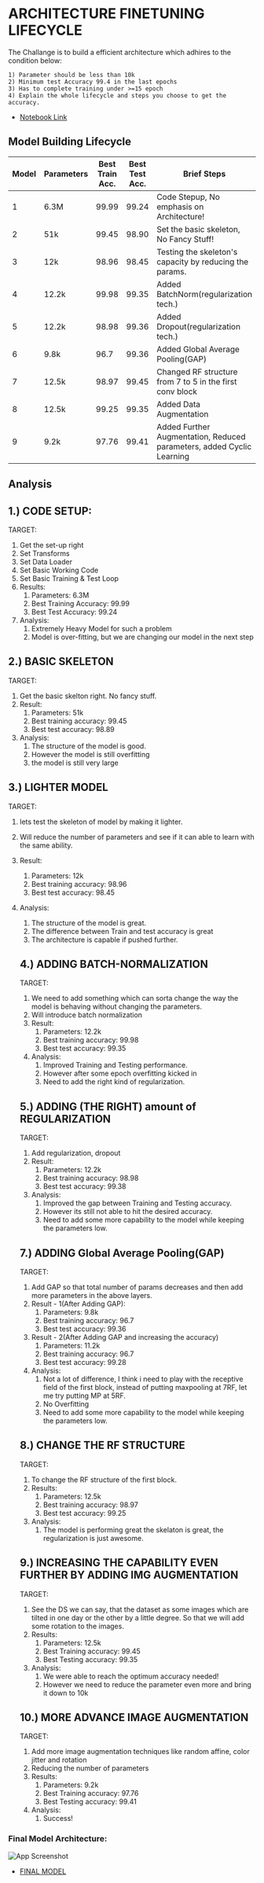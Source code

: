 
# ARCHITECTURE FINETUNING LIFECYCLE

The Challange is to build a efficient architecture which adhires to the condition below:

    1) Parameter should be less than 10k
    2) Minimum test Accuracy 99.4 in the last epochs
    3) Has to complete training under >=15 epoch
    4) Explain the whole lifecycle and steps you choose to get the accuracy.





 - [Notebook Link](https://github.com/darshanvjani/Extensive-Vision-AI-Program-EVAI6-/blob/main/4_Basics_of_Architecture/MNIST_custom_architecture.ipynb)


## Model Building Lifecycle

| Model | Parameters | Best Train Acc. | Best Test Acc. | Brief Steps                                                           |
|-------|------------|-----------------|----------------|-----------------------------------------------------------------------|
| 1     | 6.3M       | 99.99           | 99.24          | Code Stepup, No emphasis on Architecture!                             |
| 2     | 51k        | 99.45           | 98.90          | Set the basic skeleton, No Fancy Stuff!                               |
| 3     | 12k        | 98.96           | 98.45          | Testing the skeleton's capacity by reducing the params.               |
| 4     | 12.2k      | 99.98           | 99.35          | Added BatchNorm(regularization tech.)                                 |
| 5     | 12.2k      | 98.98           | 99.36          | Added Dropout(regularization tech.)                                   |
| 6     | 9.8k       | 96.7            | 99.36          | Added Global Average Pooling(GAP)                                     |
| 7     | 12.5k      | 98.97           | 99.45          | Changed RF structure from 7 to 5 in the first conv block              |
| 8     | 12.5k      | 99.25           | 99.35          | Added Data Augmentation                                               |
| 9     | 9.2k       | 97.76           | 99.41          | Added Further Augmentation, Reduced parameters, added Cyclic Learning |


## Analysis

## 1.) CODE SETUP:

TARGET:

1. Get the set-up right
2. Set Transforms
3. Set Data Loader
4. Set Basic Working Code
5. Set Basic Training & Test Loop
6. Results:
    1. Parameters: 6.3M
    2. Best Training Accuracy: 99.99
    3. Best Test Accuracy: 99.24
7. Analysis:
    1. Extremely Heavy Model for such a problem
    2. Model is over-fitting, but we are changing our model in the next step

## 2.) BASIC SKELETON

TARGET:

1. Get the basic skelton right. No fancy stuff.
2. Result:
    1. Parameters: 51k
    2. Best training accuracy: 99.45
    3. Best test accuracy: 98.89
3. Analysis:
    1. The structure of the model is good.
    2. However the model is still overfitting
    3. the model is still very large

## 3.) LIGHTER MODEL

TARGET:

1. lets test the skeleton of model by making it lighter.
2. Will reduce the number of parameters and see if it can able to learn with the same ability.
3. Result:
    1. Parameters: 12k
    2. Best training accuracy: 98.96
    3. Best test accuracy: 98.45
4. Analysis:
    1. The structure of the model is great.
    2. The difference between Train and test accuracy is great
    3. The architecture is capable if pushed further.
    
    ## 4.) ADDING BATCH-NORMALIZATION
    
    TARGET:
    
    1. We need to add something which can sorta change the way the model is behaving without changing the parameters.
    2. Will introduce batch normalization
    3. Result:
        1. Parameters: 12.2k
        2. Best training accuracy: 99.98
        3. Best test accuracy: 99.35
    4. Analysis:
        1. Improved Training and Testing performance.
        2. However after some epoch overfitting kicked in
        3. Need to add the right kind of regularization.
    
    ## 5.) ADDING (THE RIGHT) amount of REGULARIZATION
    
    TARGET:
    
    1. Add regularization, dropout
    2. Result:
        1. Parameters: 12.2k
        2. Best training accuracy: 98.98
        3. Best test accuracy: 99.38
    3. Analysis:
        1. Improved the gap between Training and Testing accuracy.
        2. However its still not able to hit the desired accuracy.
        3. Need to add some more capability to the model while keeping the parameters low.
    
    ## 7.) ADDING Global Average Pooling(GAP)
    
    TARGET:
    
    1. Add GAP so that total number of params decreases and then add more parameters in the above layers.
    2. Result - 1(After Adding GAP):
        1. Parameters: 9.8k
        2. Best training accuracy: 96.7
        3. Best test accuracy: 99.36
    3. Result - 2(After Adding GAP and increasing the accuracy)
        1. Parameters: 11.2k
        2. Best training accuracy: 96.7
        3. Best test accuracy: 99.28
    4. Analysis:
        1. Not a lot of difference, I think i need to play with the receptive field of the first block, instead of putting maxpooling at 7RF, let me try putting MP at 5RF.
        2. No Overfitting
        3. Need to add some more capability to the model while keeping the parameters low.
    
    ## 8.) CHANGE THE RF STRUCTURE
    
    TARGET: 
    
    1. To change the RF structure of the first block.
    2. Results:
        1. Parameters: 12.5k
        2. Best training accuracy: 98.97
        3. Best test accuracy: 99.25
    3. Analysis:
        1. The model is performing great the skelaton is great, the regularization is just awesome.
    
    ## 9.) INCREASING THE CAPABILITY EVEN FURTHER BY ADDING IMG AUGMENTATION
    
    TARGET:
    
    1. See the DS we can say, that the dataset as some images which are tilted in one day or the other by a little degree. So that we will add some rotation to the images.
    2. Results:
        1. Parameters: 12.5k
        2. Best Training accuracy:  99.45
        3. Best Testing accuracy: 99.35
    3. Analysis:
        1. We were able to reach the optimum accuracy needed!
        2. However we need to reduce the parameter even more and bring it down to 10k
    
    ## 10.) MORE ADVANCE IMAGE AUGMENTATION
    
    TARGET:
    
    1. Add more image augmentation techniques like random affine, color jitter and rotation
    2. Reducing the number of parameters
    3. Results:
        1. Parameters: 9.2k
        2. Best Training accuracy:  97.76
        3. Best Testing accuracy: 99.41
    4. Analysis:
        1. Success!

### Final Model Architecture: 

![App Screenshot](https://github.com/darshanvjani/Extensive-Vision-AI-Program-EVAI6-/blob/main/5_Architecture_Finetuning(CodingDrillDown)/images/best_model_architecture.PNG?raw=true)

 - [FINAL MODEL](https://github.com/darshanvjani/Extensive-Vision-AI-Program-EVAI6-/blob/main/5_Architecture_Finetuning(CodingDrillDown)/Architecture_Finetuning(Best_Model).ipynb)

